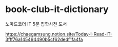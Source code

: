 # book-club-it-dictionary
노마드코더 IT 5분 잡학사전 도서


https://chaegamsung.notion.site/Today-I-Read-IT-3fff76a145494490b5cf62dedf1fa4fa
